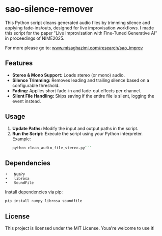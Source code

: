 # sao-silence-remover

This Python script cleans generated audio files by trimming silence and applying fade-ins/outs, designed for live improvisation workflows. I made this script for the paper "Live Improvisation with Fine-Tuned Generative AI" in proceedings of NIME2025.

For more please go to: www.misaghazimi.com/research/sao_improv

## Features

- **Stereo & Mono Support:** Loads stereo (or mono) audio.
- **Silence Trimming:** Removes leading and trailing silence based on a configurable threshold.
- **Fading:** Applies short fade-in and fade-out effects per channel.
- **Silent File Handling:** Skips saving if the entire file is silent, logging the event instead.

## Usage

1. **Update Paths:** Modify the input and output paths in the script.
2. **Run the Script:** Execute the script using your Python interpreter.  
   Example:
   ````bash
   python clean_audio_file_stereo.py```
   ````

## Dependencies

    •	NumPy
    •	librosa
    •	SoundFile

Install dependencies via pip:

```bash
pip install numpy librosa soundfile
```

## License

This project is licensed under the MIT License. Youa're welcome to use it!
